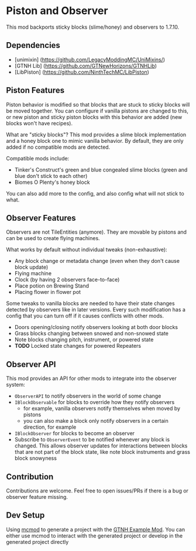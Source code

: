 # Piston and Observer

This mod backports sticky blocks (slime/honey) and observers to 1.7.10.

## Dependencies
- [unimixin] (https://github.com/LegacyModdingMC/UniMixins/)
- [GTNH Lib] (https://github.com/GTNewHorizons/GTNHLib)
- [LibPiston] (https://github.com/NinthTechMC/LibPiston)

## Piston Features
Piston behavior is modified so that blocks that are stuck to sticky blocks will be moved
together. You can configure if vanilla pistons are changed to this, or new piston and sticky piston
blocks with this behavior are added (new blocks won't have recipes).

What are "sticky blocks"? This mod provides a slime block implementation and a honey block one
to mimic vanilla behavior. By default, they are only added if no compatible mods are detected.

Compatible mods include:
- Tinker's Construct's green and blue congealed slime blocks (green and blue don't stick to each other)
- Biomes O Plenty's honey block

You can also add more to the config, and also config what will not stick to what.

## Observer Features
Observers are not TileEntities (anymore). They are movable by pistons and can be used to create flying machines.

What works by default without individual tweaks (non-exhaustive):
- Any block change or metadata change (even when they don't cause block update)
- Flying machine
- Clock (by having 2 observers face-to-face)
- Place potion on Brewing Stand
- Placing flower in flower pot

Some tweaks to vanilla blocks are needed to have their state changes detected by observers like
in later versions. Every such modification has a config that you can turn off if it causes conflicts
with other mods.

- Doors opening/closing notify observers looking at both door blocks
- Grass blocks changing between snowed and non-snowed state
- Note blocks changing pitch, instrument, or powered state
- **TODO** Locked state changes for powered Repeaters

## Observer API
This mod provides an API for other mods to integrate into the observer system:

- `ObserverAPI` to notify observers in the world of some change
- `IBlockObservable` for blocks to override how they notify observers
  - for example, vanilla observers notify themselves when moved by pistons
  - you can also make a block only notify observers in a certain direction, for example
- `IBlockObserver` for blocks to become an observer
- Subscribe to `ObserverEvent` to be notified whenever any block is changed.
  This allows observer updates for interactions between blocks that are not part of the block state,
  like note block instruments and grass block snowyness
  
## Contribution
Contributions are welcome. Feel free to open issues/PRs if there is a bug or observer feature missing.

## Dev Setup
Using [mcmod](https://github.com/NinthTechMC/mcmod) to generate a project with the [GTNH Example Mod](https://github.com/GTNewHorizons/ExampleMod1.7.10).
You can either use mcmod to interact with the generated project or develop in the generated project directly
